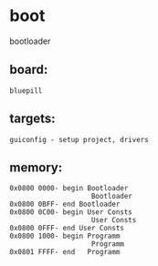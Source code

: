 # boot
bootloader
## board:
```
bluepill
```
## targets:
```
guiconfig - setup project, drivers 
```
## memory:
```
0x0800 0000- begin Bootloader
                    Bootloader 
0x0800 0BFF- end Bootloader
0x0800 0C00- begin User Consts
                    User Consts
0x0800 0FFF- end User Consts
0x0800 1000- begin Programm
                    Programm
0x0801 FFFF- end   Programm

```
